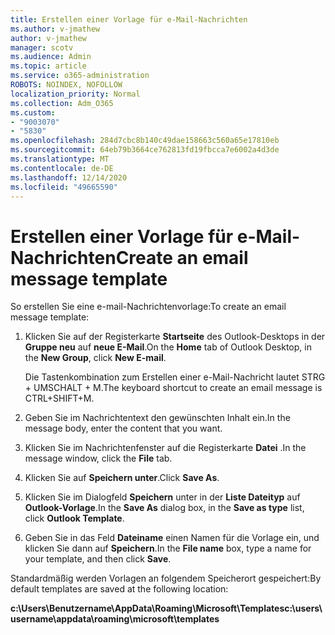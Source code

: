 ```yaml
---
title: Erstellen einer Vorlage für e-Mail-Nachrichten
ms.author: v-jmathew
author: v-jmathew
manager: scotv
ms.audience: Admin
ms.topic: article
ms.service: o365-administration
ROBOTS: NOINDEX, NOFOLLOW
localization_priority: Normal
ms.collection: Adm_O365
ms.custom:
- "9003070"
- "5830"
ms.openlocfilehash: 284d7cbc8b140c49dae158663c560a65e17810eb
ms.sourcegitcommit: 64eb79b3664ce762813fd19fbcca7e6002a4d3de
ms.translationtype: MT
ms.contentlocale: de-DE
ms.lasthandoff: 12/14/2020
ms.locfileid: "49665590"
---
```

# <a name="create-an-email-message-template"></a><span data-ttu-id="bf45d-102">Erstellen einer Vorlage für e-Mail-Nachrichten</span><span class="sxs-lookup"><span data-stu-id="bf45d-102">Create an email message template</span></span>

<span data-ttu-id="bf45d-103">So erstellen Sie eine e-mail-Nachrichtenvorlage:</span><span class="sxs-lookup"><span data-stu-id="bf45d-103">To create an email message template:</span></span>

1. <span data-ttu-id="bf45d-104">Klicken Sie auf der Registerkarte **Startseite** des Outlook-Desktops in der **Gruppe neu** auf **neue E-Mail**.</span><span class="sxs-lookup"><span data-stu-id="bf45d-104">On the **Home** tab of Outlook Desktop, in the **New Group**, click **New E-mail**.</span></span>

    <span data-ttu-id="bf45d-105">Die Tastenkombination zum Erstellen einer e-Mail-Nachricht lautet STRG + UMSCHALT + M.</span><span class="sxs-lookup"><span data-stu-id="bf45d-105">The keyboard shortcut to create an email message is CTRL+SHIFT+M.</span></span>

2. <span data-ttu-id="bf45d-106">Geben Sie im Nachrichtentext den gewünschten Inhalt ein.</span><span class="sxs-lookup"><span data-stu-id="bf45d-106">In the message body, enter the content that you want.</span></span>
3. <span data-ttu-id="bf45d-107">Klicken Sie im Nachrichtenfenster auf die Registerkarte **Datei** .</span><span class="sxs-lookup"><span data-stu-id="bf45d-107">In the message window, click the **File** tab.</span></span>
4. <span data-ttu-id="bf45d-108">Klicken Sie auf **Speichern unter**.</span><span class="sxs-lookup"><span data-stu-id="bf45d-108">Click **Save As**.</span></span>
5. <span data-ttu-id="bf45d-109">Klicken Sie im Dialogfeld **Speichern** unter in der **Liste Dateityp** auf **Outlook-Vorlage**.</span><span class="sxs-lookup"><span data-stu-id="bf45d-109">In the **Save As** dialog box, in the **Save as type** list, click **Outlook Template**.</span></span>
6. <span data-ttu-id="bf45d-110">Geben Sie in das Feld **Dateiname** einen Namen für die Vorlage ein, und klicken Sie dann auf **Speichern**.</span><span class="sxs-lookup"><span data-stu-id="bf45d-110">In the **File name** box, type a name for your template, and then click **Save**.</span></span>

<span data-ttu-id="bf45d-111">Standardmäßig werden Vorlagen an folgendem Speicherort gespeichert:</span><span class="sxs-lookup"><span data-stu-id="bf45d-111">By default templates are saved at the following location:</span></span>

<span data-ttu-id="bf45d-112">**c:\Users\Benutzername\AppData\Roaming\Microsoft\Templates**</span><span class="sxs-lookup"><span data-stu-id="bf45d-112">**c:\users\username\appdata\roaming\microsoft\templates**</span></span>
